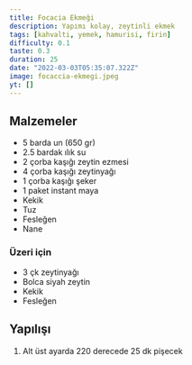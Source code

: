 ```yaml
---
title: Focacia Ekmeği
description: Yapımı kolay, zeytinli ekmek
tags: [kahvalti, yemek, hamurisi, firin]
difficulty: 0.1
taste: 0.3
duration: 25
date: "2022-03-03T05:35:07.322Z"
image: focaccia-ekmegi.jpeg
yt: []
---
```


## Malzemeler

- 5 barda un (650 gr)
- 2.5 bardak ılık su
- 2 çorba kaşığı zeytin ezmesi
- 4 çorba kaşığı zeytinyağı
- 1 çorba kaşığı şeker
- 1 paket instant maya
- Kekik
- Tuz
- Fesleğen
- Nane

### Üzeri için

- 3 çk zeytinyağı
- Bolca siyah zeytin
- Kekik
- Fesleğen

## Yapılışı

1. Alt üst ayarda 220 derecede 25 dk pişecek
